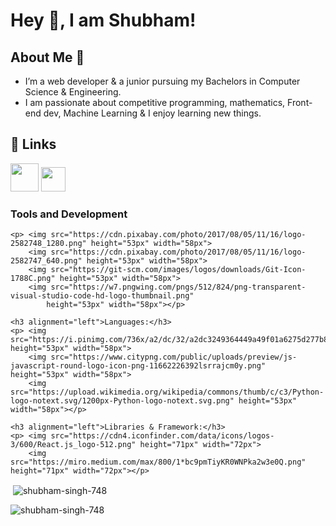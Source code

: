 # Hey 👋, I am Shubham!

  
## About Me 🚀
* I’m a web developer & a junior pursuing my Bachelors in Computer Science & Engineering. 
* I am passionate about competitive programming, mathematics, Front-end dev, Machine Learning & I enjoy learning new things.


## 🔗 Links
<a href="https://bit.ly/3YNDuvV"><img src="https://cdn-icons-png.flaticon.com/512/2626/2626273.png" alt="" width="45" height="45"></a>
<a href="https://bit.ly/3lqPdlP"><img src="https://upload.wikimedia.org/wikipedia/commons/thumb/4/4f/Twitter-logo.svg/512px-Twitter-logo.svg.png?20220821125553" alt="" width="39" height="39"></a>
<h3 align="left">
<p align="left">
  
  ### Tools and Development
    <p> <img src="https://cdn.pixabay.com/photo/2017/08/05/11/16/logo-2582748_1280.png" height="53px" width="58px">
        <img src="https://cdn.pixabay.com/photo/2017/08/05/11/16/logo-2582747_640.png" height="53px" width="58px">
        <img src="https://git-scm.com/images/logos/downloads/Git-Icon-1788C.png" height="53px" width="58px">
        <img src="https://w7.pngwing.com/pngs/512/824/png-transparent-visual-studio-code-hd-logo-thumbnail.png"
            height="53px" width="58px"></p>
    
    <h3 alignment="left">Languages:</h3>
    <p> <img src="https://i.pinimg.com/736x/a2/dc/32/a2dc3249364449a49f01a6275d277b8c.jpg" height="53px" width="58px">
        <img src="https://www.citypng.com/public/uploads/preview/js-javascript-round-logo-icon-png-11662226392lsrrajcm0y.png" height="53px" width="58px">
        <img src="https://upload.wikimedia.org/wikipedia/commons/thumb/c/c3/Python-logo-notext.svg/1200px-Python-logo-notext.svg.png" height="53px" width="58px"></p>
    
    <h3 alignment="left">Libraries & Framework:</h3>
    <p> <img src="https://cdn4.iconfinder.com/data/icons/logos-3/600/React.js_logo-512.png" height="71px" width="72px">
        <img src="https://miro.medium.com/max/800/1*bc9pmTiyKR0WNPka2w3e0Q.png" height="71px" width="72px"></p>
  
<p>&nbsp;<img align="center" src="https://github-readme-stats.vercel.app/api?username=shubham-singh-748&show_icons=true&locale=en" alt="shubham-singh-748" /></p>
<p align="left"> <img src="https://komarev.com/ghpvc/?username=shubham-singh-748&label=Profile Views&color=0e75b6&style=flat" alt="shubham-singh-748" /> </p>


